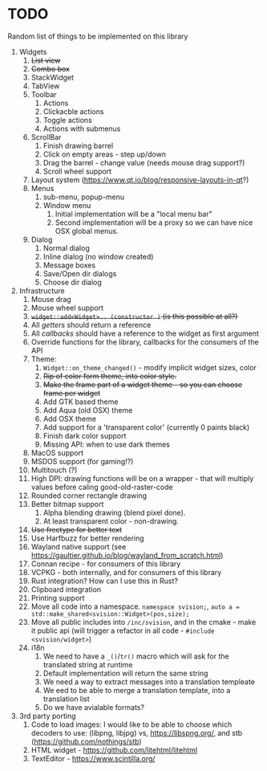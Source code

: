 # TODO

Random list of things to be implemented on this library

1. Widgets
    1. ~~List view~~
    2. ~~Combo box~~
    3. StackWidget
    4. TabView
    5. Toolbar
        1. Actions
        2. Clickacble actions
        3. Toggle actions
        4. Actions with submenus
    6. ScrollBar
        1. Finish drawing barrel
        2. Click on empty areas - step up/down
        3. Drag the barrel - change value (needs mouse drag support?)
        4. Scroll wheel support
    7. Layout system (<https://www.qt.io/blog/responsive-layouts-in-qt>?)
    8. Menus
        1. sub-menu, popup-menu
        2. Window menu
            1. Initial implementation will be a "local menu bar"
            2. Second implementation will be a proxy so we can have nice
               OSX global menus.
    9. Dialog
        1. Normal dialog
        2. Inline dialog (no window created)
        3. Message boxes
        4. Save/Open dir dialogs
        5. Choose dir dialog
2. Infrastructure
    1. Mouse drag
    2. Mouse wheel support
    3. ~~`widget::add<Widget>.. (constructor )` (is this possible at all?)~~
    4. All *getters* should return a reference
    5. All *callbacks* should have a reference to the widget as first argument
    6. Override functions for the library, callbacks for the consumers of the API
    7. Theme:
        1. `Widget::on_theme_changed()` - modify implicit widget sizes, color
        2. ~~Rip of color form theme, into color style.~~
        3. ~~Make the frame part of a widget theme - so you can choose frame per widget~~
        3. Add GTK based theme
        4. Add Aqua (old OSX) theme
        5. Add OSX theme
        6. Add support for a 'transparent color' (currently 0 paints black)
        7. Finish dark color support
        8. Missing API: when to use dark themes
    8. MacOS support
    9. MSDOS support (for gaming!?)
    10. Multitouch (?)
    11. High DPI: drawing functions will be on a wrapper - that will
        multiply values before caling good-old-raster-code
    12. Rounded corner rectangle drawing
    13. Better bitmap support
        1. Alpha blending drawing (blend pixel done).
        2. At least transparent color - non-drawing.
    14. ~~Use freetype for better text~~
    15. Use Harfbuzz for better rendering
    16. Wayland native support (see <https://gaultier.github.io/blog/wayland_from_scratch.html>)
    17. Connan recipe - for consumers of this library
    18. VCPKG - both internally, and for consumers of this library
    19. Rust integration? How can I use this in Rust?
    20. Clipboard integration
    21. Printing support
    22. Move all code into a namespace. `namespace svision;`, `auto a = std::make_shared<svision::Widget>(pos,size);`
    23. Move all public includes into `/inc/svision`, and
        in the cmake - make it public api (will trigger
        a refactor in all code - `#include <svision/widget>`)
    24. i18n
        1. We need to  have a `_()`/`tr()` macro which will ask for the translated string  at runtime
        2. Default implementation will return the same string
        3. We need a way to extract messages into a translation templeate
        4. We eed to be able to merge a translation template, into a translation list
        5. Do we have avialable formats?
3. 3rd party porting
    1. Code to load images: I would like to be able to choose  which decoders to use:
            (libpng, libjpg) vs, <https://libspng.org/>, and stb (<https://github.com/nothings/stb>)
    2. HTML widget - <https://github.com/litehtml/litehtml>
    3. TextEditor - <https://www.scintilla.org/>
